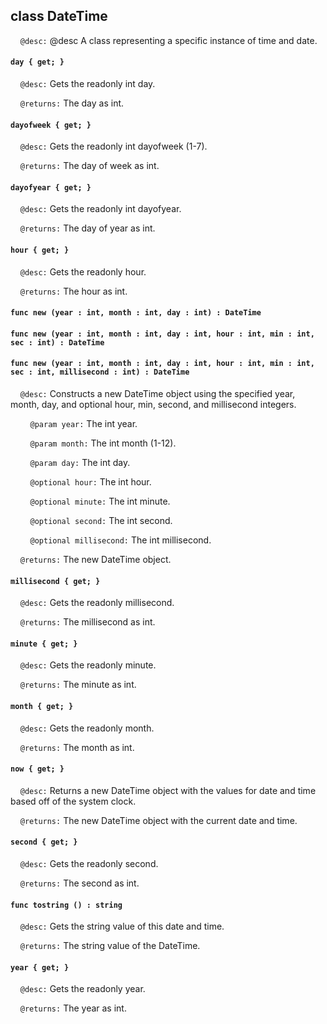 ## class DateTime

&nbsp;&nbsp;&nbsp;&nbsp;```@desc:``` @desc A class representing a specific instance of time and date.

#### ```day { get; }```

&nbsp;&nbsp;&nbsp;&nbsp;```@desc:``` Gets the readonly int day.

&nbsp;&nbsp;&nbsp;&nbsp;```@returns:``` The day as int.

#### ```dayofweek { get; }```

&nbsp;&nbsp;&nbsp;&nbsp;```@desc:``` Gets the readonly int dayofweek (1-7).

&nbsp;&nbsp;&nbsp;&nbsp;```@returns:``` The day of week as int.

#### ```dayofyear { get; }```

&nbsp;&nbsp;&nbsp;&nbsp;```@desc:``` Gets the readonly int dayofyear.

&nbsp;&nbsp;&nbsp;&nbsp;```@returns:``` The day of year as int.

#### ```hour { get; }```

&nbsp;&nbsp;&nbsp;&nbsp;```@desc:``` Gets the readonly hour.

&nbsp;&nbsp;&nbsp;&nbsp;```@returns:``` The hour as int.

#### ```func new (year : int, month : int, day : int) : DateTime```

#### ```func new (year : int, month : int, day : int, hour : int, min : int, sec : int) : DateTime```

#### ```func new (year : int, month : int, day : int, hour : int, min : int, sec : int, millisecond : int) : DateTime```

&nbsp;&nbsp;&nbsp;&nbsp;```@desc:``` Constructs a new DateTime object using the specified year, month, day, and optional hour, min, second, and millisecond integers.

&nbsp;&nbsp;&nbsp;&nbsp;&nbsp;&nbsp;&nbsp;&nbsp;```@param year:``` The int year.

&nbsp;&nbsp;&nbsp;&nbsp;&nbsp;&nbsp;&nbsp;&nbsp;```@param month:``` The int month (1-12).

&nbsp;&nbsp;&nbsp;&nbsp;&nbsp;&nbsp;&nbsp;&nbsp;```@param day:``` The int day.

&nbsp;&nbsp;&nbsp;&nbsp;&nbsp;&nbsp;&nbsp;&nbsp;```@optional hour:``` The int hour.

&nbsp;&nbsp;&nbsp;&nbsp;&nbsp;&nbsp;&nbsp;&nbsp;```@optional minute:``` The int minute.

&nbsp;&nbsp;&nbsp;&nbsp;&nbsp;&nbsp;&nbsp;&nbsp;```@optional second:``` The int second.

&nbsp;&nbsp;&nbsp;&nbsp;&nbsp;&nbsp;&nbsp;&nbsp;```@optional millisecond:``` The int millisecond.

&nbsp;&nbsp;&nbsp;&nbsp;```@returns:``` The new DateTime object.

#### ```millisecond { get; }```

&nbsp;&nbsp;&nbsp;&nbsp;```@desc:``` Gets the readonly millisecond.

&nbsp;&nbsp;&nbsp;&nbsp;```@returns:``` The millisecond as int.

#### ```minute { get; }```

&nbsp;&nbsp;&nbsp;&nbsp;```@desc:``` Gets the readonly minute.

&nbsp;&nbsp;&nbsp;&nbsp;```@returns:``` The minute as int.

#### ```month { get; }```

&nbsp;&nbsp;&nbsp;&nbsp;```@desc:``` Gets the readonly month.

&nbsp;&nbsp;&nbsp;&nbsp;```@returns:``` The month as int.

#### ```now { get; }```

&nbsp;&nbsp;&nbsp;&nbsp;```@desc:``` Returns a new DateTime object with the values for date and time based off of the system clock.

&nbsp;&nbsp;&nbsp;&nbsp;```@returns:``` The new DateTime object with the current date and time.

#### ```second { get; }```

&nbsp;&nbsp;&nbsp;&nbsp;```@desc:``` Gets the readonly second.

&nbsp;&nbsp;&nbsp;&nbsp;```@returns:``` The second as int.

#### ```func tostring () : string```

&nbsp;&nbsp;&nbsp;&nbsp;```@desc:``` Gets the string value of this date and time.

&nbsp;&nbsp;&nbsp;&nbsp;```@returns:``` The string value of the DateTime.

#### ```year { get; }```

&nbsp;&nbsp;&nbsp;&nbsp;```@desc:``` Gets the readonly year.

&nbsp;&nbsp;&nbsp;&nbsp;```@returns:``` The year as int.

